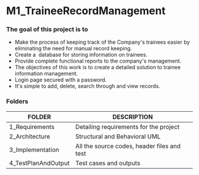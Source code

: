 # M1_TraineeRecordManagement

### The goal of this project is to 
* Make the process of keeping track of the Company's trainees easier by eliminating the need for manual record keeping.
* Create a  database for storing information on trainees.
* Provide complete functional reports to the company's management.
* The objectives of this work is to create a detailed solution to trainee information management.
* Login page secured with a password.
* It's simple to add, delete, search through and view records.


### Folders
|FOLDER	| DESCRIPTION |
|---|---|
|1_Requirements	|Detailing requirements for the project|
|2_Architecture	|Structural and Behavioral UML|
|3_Implementation	|All the source codes, header files and test| 
|4_TestPlanAndOutput	|Test cases and outputs|
